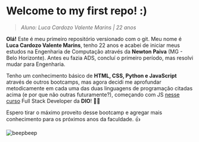 # **Welcome to my first repo! :)**

> *Aluno: Luca Cardozo Valente Marins | 22 anos*



**Olá!** Este é meu primeiro repositório versionado com o git. Meu nome é **Luca Cardozo Valente Marins**, tenho 22 anos e acabei de iniciar meus estudos na Engenharia de Computação através da **Newton Paiva** (MG - Belo Horizonte). Antes eu fazia ADS, concluí o primeiro período, mas resolvi mudar para Engenharia.

Tenho um conhecimento básico de **HTML, CSS, Python e JavaScript** através de outros bootcamps, mas agora decidi me aprofundar metodicamente em cada uma das duas linguagens de programação citadas acima (e por que não outras futuramente?), começando com JS [nesse curso](https://www.dio.me/bootcamp/impulso-fullstack-developer) Full Stack Developer da **DIO**! :man_technologist:

Espero tirar o máximo proveito desse bootcamp e agregar mais conhecimento para os próximos anos da faculdade. :thumbsup:



![beepbeep](C:\workspace\first-repo-ever\beepbeep.jpg)
